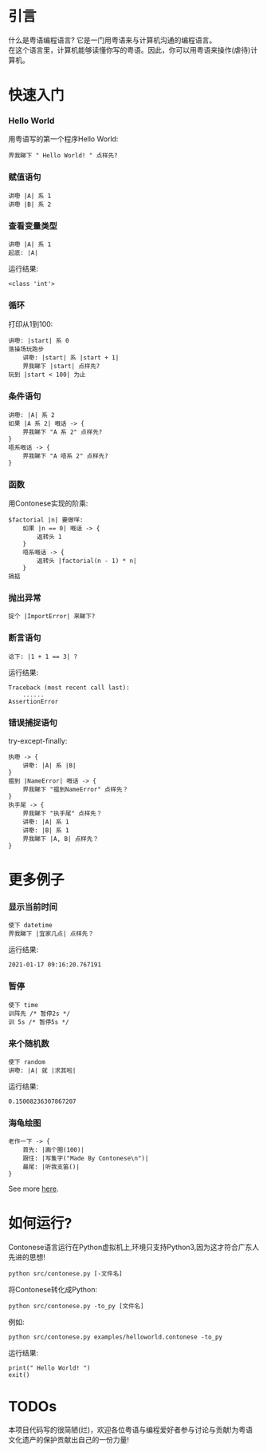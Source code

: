 # 引言
什么是粤语编程语言? 它是一门用粤语来与计算机沟通的编程语言。  
在这个语言里，计算机能够读懂你写的粤语。因此，你可以用粤语来操作(虐待)计算机。

# 快速入门
### Hello World
用粤语写的第一个程序Hello World:  
```
畀我睇下 " Hello World! " 点样先?
```
### 赋值语句 
```
讲嘢 |A| 系 1
讲嘢 |B| 系 2
```
### 查看变量类型
```
讲嘢 |A| 系 1
起底: |A|
```
运行结果:  
```
<class 'int'>
```
### 循环
打印从1到100:  
```
讲嘢: |start| 系 0
落操场玩跑步
    讲嘢: |start| 系 |start + 1|
    畀我睇下 |start| 点样先?
玩到 |start < 100| 为止
```
### 条件语句
```
讲嘢: |A| 系 2
如果 |A 系 2| 嘅话 -> {
    畀我睇下 "A 系 2" 点样先?
}
唔系嘅话 -> {
    畀我睇下 "A 唔系 2" 点样先?
}
```
### 函数
用Contonese实现的阶乘:  
```
$factorial |n| 要做咩:
    如果 |n == 0| 嘅话 -> {
        返转头 1
    }
    唔系嘅话 -> {
        返转头 |factorial(n - 1) * n|
    }
搞掂
```  
### 抛出异常
```
掟个 |ImportError| 来睇下?
```
### 断言语句
```
谂下: |1 + 1 == 3| ?
```  
运行结果:  
```
Traceback (most recent call last):
    ......
AssertionError
```
### 错误捕捉语句
try-except-finally:  
```
执嘢 -> {
    讲嘢: |A| 系 |B|
}
揾到 |NameError| 嘅话 -> {
    畀我睇下 "揾到NameError" 点样先？
}
执手尾 -> {
    畀我睇下 "执手尾" 点样先？
    讲嘢: |A| 系 1
    讲嘢: |B| 系 1
    畀我睇下 |A, B| 点样先？
}
```  
# 更多例子
### 显示当前时间
```
使下 datetime
畀我睇下 |宜家几点| 点样先？
```
运行结果:  
```
2021-01-17 09:16:20.767191
```
### 暂停
```
使下 time
训阵先 /* 暂停2s */
训 5s /* 暂停5s */
```  
### 来个随机数
```
使下 random
讲嘢: |A| 就 |求其啦|
```
运行结果:  
```
0.15008236307867207
```  
### 海龟绘图
```
老作一下 -> {
    首先: |画个圈(100)|
    跟住: |写隻字("Made By Contonese\n")|
    最尾: |听我支笛()|
}
```  

See more [here](examples/).


# 如何运行?
Contonese语言运行在Python虚拟机上,环境只支持Python3,因为这才符合广东人先进的思想!  
```shell
python src/contonese.py [-文件名]
```
将Contonese转化成Python:  
```
python src/contonese.py -to_py [文件名]
```
例如:  
```
python src/contonese.py examples/helloworld.contonese -to_py
```
运行结果:  
```
print(" Hello World! ")
exit()
```
# TODOs
本项目代码写的很简陋(烂)，欢迎各位粤语与编程爱好者参与讨论与贡献!为粤语文化遗产的保护贡献出自己的一份力量!  